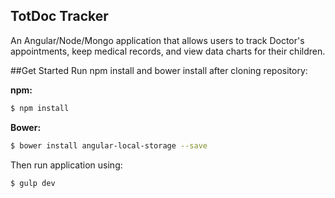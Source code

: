 ## TotDoc Tracker

An Angular/Node/Mongo application that allows users to track Doctor's appointments, keep medical records, and view data charts for their children.

##Get Started
Run npm install and bower install after cloning repository:

**npm:**
```bash
$ npm install
```

**Bower:**
```bash
$ bower install angular-local-storage --save
```

Then run application using:
```bash
$ gulp dev
```

